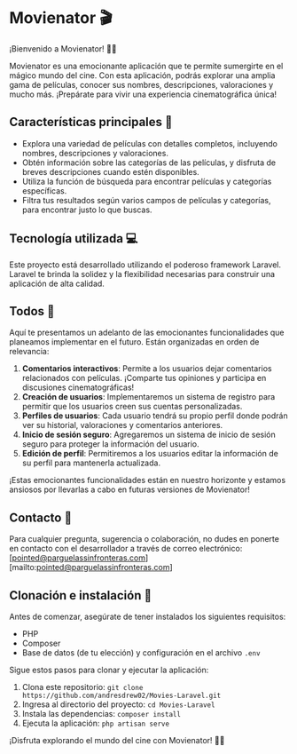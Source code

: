 # Movienator 🎬

¡Bienvenido a Movienator! 🍿🎉

Movienator es una emocionante aplicación que te permite sumergirte en el mágico mundo del cine. Con esta aplicación, podrás explorar una amplia gama de películas, conocer sus nombres, descripciones, valoraciones y mucho más. ¡Prepárate para vivir una experiencia cinematográfica única!

## Características principales 🌟

- Explora una variedad de películas con detalles completos, incluyendo nombres, descripciones y valoraciones.
- Obtén información sobre las categorías de las películas, y disfruta de breves descripciones cuando estén disponibles.
- Utiliza la función de búsqueda para encontrar películas y categorías específicas.
- Filtra tus resultados según varios campos de películas y categorías, para encontrar justo lo que buscas.

## Tecnología utilizada 💻

Este proyecto está desarrollado utilizando el poderoso framework Laravel. Laravel te brinda la solidez y la flexibilidad necesarias para construir una aplicación de alta calidad.

## Todos 🚀

Aquí te presentamos un adelanto de las emocionantes funcionalidades que planeamos implementar en el futuro. Están organizadas en orden de relevancia:

1. **Comentarios interactivos**: Permite a los usuarios dejar comentarios relacionados con películas. ¡Comparte tus opiniones y participa en discusiones cinematográficas!
2. **Creación de usuarios**: Implementaremos un sistema de registro para permitir que los usuarios creen sus cuentas personalizadas.
3. **Perfiles de usuarios**: Cada usuario tendrá su propio perfil donde podrán ver su historial, valoraciones y comentarios anteriores.
4. **Inicio de sesión seguro**: Agregaremos un sistema de inicio de sesión seguro para proteger la información del usuario.
5. **Edición de perfil**: Permitiremos a los usuarios editar la información de su perfil para mantenerla actualizada.

¡Estas emocionantes funcionalidades están en nuestro horizonte y estamos ansiosos por llevarlas a cabo en futuras versiones de Movienator!

## Contacto 📧

Para cualquier pregunta, sugerencia o colaboración, no dudes en ponerte en contacto con el desarrollador a través de correo electrónico: [pointed@parguelassinfronteras.com][mailto:pointed@parguelassinfronteras.com]

## Clonación e instalación 🚀

Antes de comenzar, asegúrate de tener instalados los siguientes requisitos:

- PHP
- Composer
- Base de datos (de tu elección) y configuración en el archivo `.env`

Sigue estos pasos para clonar y ejecutar la aplicación:

1. Clona este repositorio: `git clone https://github.com/andresdrew02/Movies-Laravel.git`
2. Ingresa al directorio del proyecto: `cd Movies-Laravel`
3. Instala las dependencias: `composer install`
4. Ejecuta la aplicación: `php artisan serve`

¡Disfruta explorando el mundo del cine con Movienator! 🎥🍿
